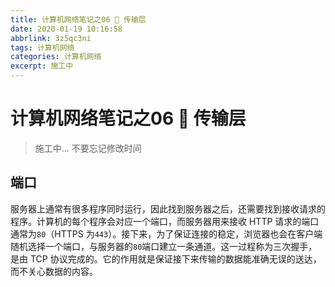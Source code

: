 ```yaml
---
title: 计算机网络笔记之06 🚛 传输层
date: 2020-01-19 10:16:58
abbrlink: 3z5qc3ni
tags: 计算机网络
categories: 计算机网络
excerpt: 施工中
---
```


# 计算机网络笔记之06 🚛 传输层

> 施工中... 不要忘记修改时间

## 端口

服务器上通常有很多程序同时运行，因此找到服务器之后，还需要找到接收请求的程序。计算机的每个程序会对应一个端口，而服务器用来接收 HTTP 请求的端口通常为`80`（HTTPS 为`443`）。接下来，为了保证连接的稳定，浏览器也会在客户端随机选择一个端口，与服务器的`80`端口建立一条通道。这一过程称为三次握手，是由 TCP 协议完成的。它的作用就是保证接下来传输的数据能准确无误的送达，而不关心数据的内容。
